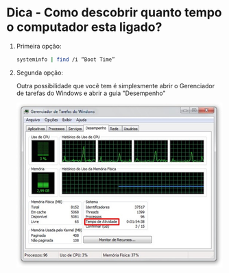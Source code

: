 # Dica - Como descobrir quanto tempo o computador esta ligado?

1.  Primeira opção:

    ```bash
    systeminfo | find /i “Boot Time”
    ```

2.  Segunda opção:

    Outra possibilidade que você tem é simplesmente abrir o Gerenciador de tarefas do Windows e abrir a guia "Desempenho"

    ![](https://raw.githubusercontent.com/anderson-gregorio/kb/master/assets/img/00005.jpg)